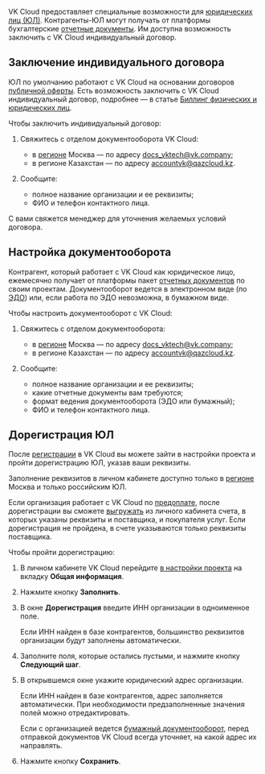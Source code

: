 VK Cloud предоставляет специальные возможности для [юридических лиц (ЮЛ)](../../concepts/physical-corporate/). Контрагенты-ЮЛ могут получать от платформы бухгалтерские [отчетные документы](../../concepts/report/). Им доступна возможность заключить с VK Cloud индивидуальный договор.

## Заключение индивидуального договора

ЮЛ по умолчанию работают с VK Cloud на основании договоров [публичной оферты](/ru/intro/start/legal/legal-terms/). Есть возможность заключить с VK Cloud индивидуальный договор, подробнее — в статье [Биллинг физических и юридических лиц](../../concepts/physical-corporate#tip_dogovora).

Чтобы заключить индивидуальный договор:

1. Свяжитесь с отделом документооборота VK Cloud:

   - в [регионе](/ru/tools-for-using-services/account/concepts/regions) Москва — по адресу docs_vktech@vk.company;
   - в регионе Казахстан — по адресу accountvk@qazcloud.kz.

1. Сообщите:

   - полное название организации и ее реквизиты;
   - ФИО и телефон контактного лица.

С вами свяжется менеджер для уточнения желаемых условий договора.

## Настройка документооборота

Контрагент, который работает с VK Cloud как юридическое лицо, ежемесячно получает от платформы пакет [отчетных документов](../../concepts/report/) по своим проектам. Документооборот ведется в электронном виде (по [ЭДО](../../concepts/report#elektronnyy_dokumentooborot_edo_76d587b)) или, если работа по ЭДО невозможна, в бумажном виде.

Чтобы настроить документооборот с VK Cloud:

1. Свяжитесь с отделом документооборота:

   - в [регионе](/ru/tools-for-using-services/account/concepts/regions) Москва — по адресу docs_vktech@vk.company;
   - в регионе Казахстан — по адресу accountvk@qazcloud.kz.

1. Сообщите:

   - полное название организации и ее реквизиты;
   - какие отчетные документы вам требуются;
   - формат ведения документооборота (ЭДО или бумажный);
   - ФИО и телефон контактного лица.

## Дорегистрация ЮЛ

После [регистрации](/ru/intro/start/account-registration) в VK Cloud вы можете зайти в настройки проекта и пройти дорегистрацию ЮЛ, указав ваши реквизиты.

<info>

Заполнение реквизитов в личном кабинете доступно только в [регионе](/ru/tools-for-using-services/account/concepts/regions) Москва и только российским ЮЛ.

</info>

Если организация работает с VK Cloud по [предоплате](../../concepts/physical-corporate#predoplata_696923dd), после дорегистрации вы сможете [выгружать](../bill-generation/) из личного кабинета счета, в которых указаны реквизиты и поставщика, и покупателя услуг. Если дорегистрация не пройдена, в счете указываются только реквизиты поставщика.

Чтобы пройти дорегистрацию:

1. В личном кабинете VK Cloud перейдите [в настройки проекта](https://msk.cloud.vk.com/app/project/legal/) на вкладку **Общая информация**.
1. Нажмите кнопку **Заполнить**.
1. В окне **Дорегистрация** введите ИНН организации в одноименное поле.

   Если ИНН найден в базе контрагентов, большинство реквизитов организации будут заполнены автоматически.

1. Заполните поля, которые остались пустыми, и нажмите кнопку **Следующий шаг**.
1. В открывшемся окне укажите юридический адрес организации.

   Если ИНН найден в базе контрагентов, адрес заполняется автоматически. При необходимости предзаполненные значения полей можно отредактировать.

   <info>

   Если с организацией ведется [бумажный документооборот](../../concepts/report#dostavka_originalov_dokumentov_4e41bc83), перед отправкой документов VK Cloud всегда уточняет, на какой адрес их направлять.

   </info>

1. Нажмите кнопку **Сохранить**.
